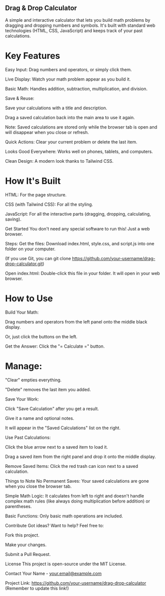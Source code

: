 ## Drag & Drop Calculator
A simple and interactive calculator that lets you build math problems by dragging and dropping numbers and symbols. It's built with standard web technologies (HTML, CSS, JavaScript) and keeps track of your past calculations.

# Key Features
Easy Input: Drag numbers and operators, or simply click them.

Live Display: Watch your math problem appear as you build it.

Basic Math: Handles addition, subtraction, multiplication, and division.

Save & Reuse:

Save your calculations with a title and description.

Drag a saved calculation back into the main area to use it again.

Note: Saved calculations are stored only while the browser tab is open and will disappear when you close or refresh.

Quick Actions: Clear your current problem or delete the last item.

Looks Good Everywhere: Works well on phones, tablets, and computers.

Clean Design: A modern look thanks to Tailwind CSS.

# How It's Built
HTML: For the page structure.

CSS (with Tailwind CSS): For all the styling.

JavaScript: For all the interactive parts (dragging, dropping, calculating, saving).

Get Started
You don't need any special software to run this! Just a web browser.

Steps:
Get the files: Download index.html, style.css, and script.js into one folder on your computer.

(If you use Git, you can git clone https://github.com/your-username/drag-drop-calculator.git)

Open index.html: Double-click this file in your folder. It will open in your web browser.

# How to Use
Build Your Math:

Drag numbers and operators from the left panel onto the middle black display.

Or, just click the buttons on the left.

Get the Answer: Click the "= Calculate =" button.

 # Manage:

"Clear" empties everything.

"Delete" removes the last item you added.

Save Your Work:

Click "Save Calculation" after you get a result.

Give it a name and optional notes.

It will appear in the "Saved Calculations" list on the right.

Use Past Calculations:

Click the blue arrow next to a saved item to load it.

Drag a saved item from the right panel and drop it onto the middle display.

Remove Saved Items: Click the red trash can icon next to a saved calculation.

Things to Note
No Permanent Saves: Your saved calculations are gone when you close the browser tab.

Simple Math Logic: It calculates from left to right and doesn't handle complex math rules (like always doing multiplication before addition) or parentheses.

Basic Functions: Only basic math operations are included.

Contribute
Got ideas? Want to help? Feel free to:

Fork this project.

Make your changes.

Submit a Pull Request.

License
This project is open-source under the MIT License.

Contact
Your Name - your.email@example.com

Project Link: https://github.com/your-username/drag-drop-calculator (Remember to update this link!)
